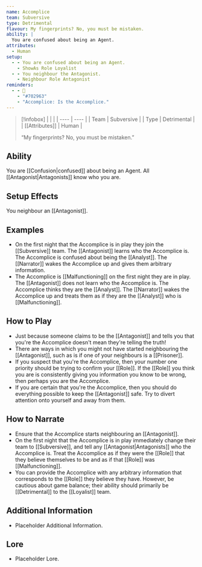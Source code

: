 ```yaml
---
name: Accomplice
team: Subversive
type: Detrimental
flavour: My fingerprints? No, you must be mistaken.
ability: |
  You are confused about being an Agent.
attributes:
  - Human
setup:
  - - You are confused about being an Agent.
    - ShowAs Role Loyalist
  - - You neighbour the Antagonist.
    - Neighbour Role Antagonist
reminders:
  - - 👣
    - "#702963"
    - "Accomplice: Is the Accomplice."
---
```

> [!infobox]
> |  |  |
> | ---- | ---- |
> | Team | Subversive |
> | Type | Detrimental |
> | [[Attributes]] | Human |
> 
>  “My fingerprints? No, you must be mistaken.”

## Ability
You are [[Confusion|confused]] about being an Agent. All [[Antagonist|Antagonists]] know who you are.

## Setup Effects
You neighbour an [[Antagonist]].

## Examples
- On the first night that the Accomplice is in play they join the [[Subversive]] team. The [[Antagonist]] learns who the Accomplice is. The Accomplice is confused about being the [[Analyst]]. The [[Narrator]] wakes the Accomplice up and gives them arbitrary information.
- The Accomplice is [[Malfunctioning]] on the first night they are in play. The [[Antagonist]] does not learn who the Accomplice is. The Accomplice thinks they are the [[Analyst]]. The [[Narrator]] wakes the Accomplice up and treats them as if they are the [[Analyst]] who is [[Malfunctioning]].

## How to Play
- Just because someone claims to be the [[Antagonist]] and tells you that you're the Accomplice doesn't mean they're telling the truth!
- There are ways in which you might not have started neighbouring the [[Antagonist]], such as is if one of your neighbours is a [[Prisoner]].
- If you suspect that you're the Accomplice, then your number one priority should be trying to confirm your [[Role]]. If the [[Role]] you think you are is consistently giving you information you know to be wrong, then perhaps you are the Accomplice.
- If you are certain that you're the Accomplice, then you should do everything possible to keep the [[Antagonist]] safe. Try to divert attention onto yourself and away from them.

## How to Narrate
- Ensure that the Accomplice starts neighbouring an [[Antagonist]].
- On the first night that the Accomplice is in play immediately change their team to [[Subversive]], and tell any [[Antagonist|Antagonists]] who the Accomplice is. Treat the Accomplice as if they were the [[Role]] that they believe themselves to be and as if that [[Role]] was [[Malfunctioning]].
- You can provide the Accomplice with any arbitrary information that corresponds to the [[Role]] they believe they have. However, be cautious about game balance; their ability should primarily be [[Detrimental]] to the [[Loyalist]] team.

## Additional Information
- Placeholder Additional Information.

## Lore
- Placeholder Lore.